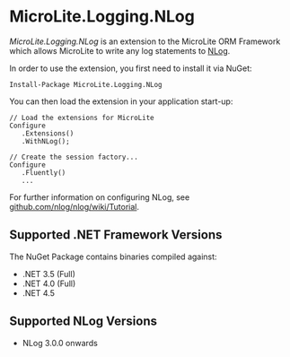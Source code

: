 MicroLite.Logging.NLog
======================

_MicroLite.Logging.NLog_ is an extension to the MicroLite ORM Framework which allows MicroLite to write any log statements to [NLog](http://nlog-project.org/).

In order to use the extension, you first need to install it via NuGet:

    Install-Package MicroLite.Logging.NLog

You can then load the extension in your application start-up:

    // Load the extensions for MicroLite
    Configure
       .Extensions()
       .WithNLog();

    // Create the session factory...
    Configure
       .Fluently()
       ...

For further information on configuring NLog, see [github.com/nlog/nlog/wiki/Tutorial](https://github.com/nlog/nlog/wiki/Tutorial).

## Supported .NET Framework Versions

The NuGet Package contains binaries compiled against:

* .NET 3.5 (Full)
* .NET 4.0 (Full)
* .NET 4.5

## Supported NLog Versions

* NLog 3.0.0 onwards